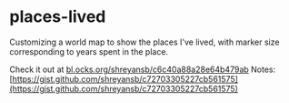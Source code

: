 places-lived
============

Customizing a world map to show the places I've lived, with marker size corresponding to years spent in the place.

Check it out at [bl.ocks.org/shreyansb/c6c40a88a28e64b479ab](http://bl.ocks.org/shreyansb/c6c40a88a28e64b479ab)
Notes: [https://gist.github.com/shreyansb/c72703305227cb561575](https://gist.github.com/shreyansb/c72703305227cb561575)
